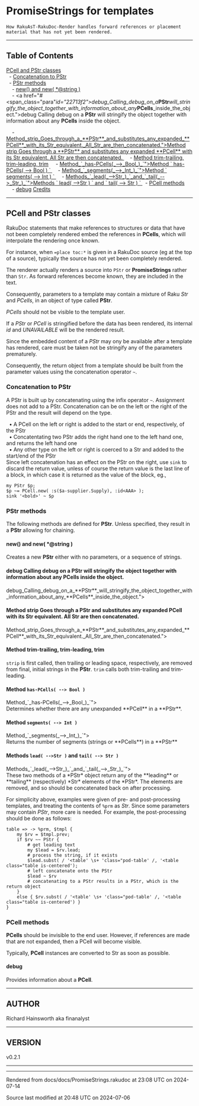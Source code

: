 
# PromiseStrings for templates

	How RakuAsT-RakuDoc-Render handles forward references or placement material that has not yet been rendered.

----

## Table of Contents
<a href="#PCell_and_PStr_classes">PCell and PStr classes</a>   
&nbsp;&nbsp;- <a href="#Concatenation_to_PStr">Concatenation to PStr</a>   
&nbsp;&nbsp;- <a href="#PStr_methods">PStr methods</a>   
&nbsp;&nbsp;&nbsp;&nbsp;- <a href="#new()_and_new(_*@string_)">new() and new( *@string )</a>   
&nbsp;&nbsp;&nbsp;&nbsp;- <a href="#<span_class="para"_id="22713f2"></span>debug_Calling_debug_on_a_**PStr**_will_stringify_the_object_together_with_information_about_any_**PCells**_inside_the_object."><span class="para" id="22713f2"></span>debug Calling debug on a **PStr** will stringify the object together with information about any **PCells** inside the object. 

</a>   
&nbsp;&nbsp;&nbsp;&nbsp;- <a href="#<span_class="para"_id="81d35f8"></span>Method_strip_Goes_through_a_**PStr**_and_substitutes_any_expanded_**PCell**_with_its_Str_equivalent._All_Str_are_then_concatenated."><span class="para" id="81d35f8"></span>Method strip Goes through a **PStr** and substitutes any expanded **PCell** with its Str equivalent. All Str are then concatenated. 

</a>   
&nbsp;&nbsp;&nbsp;&nbsp;- <a href="#Method_trim-trailing,_trim-leading,_trim">Method trim-trailing, trim-leading, trim</a>   
&nbsp;&nbsp;&nbsp;&nbsp;- <a href="#<span_class="para"_id="965983f"></span>Method_`_has-PCells(_-->_Bool_)_`"><span class="para" id="965983f"></span>Method ` has-PCells( --> Bool ) ` 

</a>   
&nbsp;&nbsp;&nbsp;&nbsp;- <a href="#<span_class="para"_id="c6231a2"></span>Method_`_segments(_-->_Int_)_`"><span class="para" id="c6231a2"></span>Method ` segments( --> Int ) ` 

</a>   
&nbsp;&nbsp;&nbsp;&nbsp;- <a href="#<span_class="para"_id="362f759"></span>Methods_`_lead(_-->Str_)_`_and_`_tail(_-->_Str_)_`"><span class="para" id="362f759"></span>Methods ` lead( -->Str ) ` and ` tail( --> Str ) ` 

</a>   
&nbsp;&nbsp;- <a href="#PCell_methods">PCell methods</a>   
&nbsp;&nbsp;&nbsp;&nbsp;- <a href="#debug">debug</a>   
<a href="#Credits">Credits</a>   



----

## PCell and PStr classes<div id="PCell_and_PStr_classes"> </div>
<span class="para" id="524e6da"></span>RakuDoc statements that make references to structures or data that have not been completely rendered embed the references in **PCells**, which will interpolate the rendering once known. 

<span class="para" id="4700591"></span>For instance, when `=place toc:*` is given in a RakuDoc source (eg at the top of a source), typically the source has not yet been completely rendered. 

<span class="para" id="37f587c"></span>The renderer actually renders a source into `PStr` or **PromiseStrings** rather than `Str`. As forward references become known, they are included in the text. 

<span class="para" id="008a2c8"></span>Consequently, parameters to a template may contain a mixture of Raku *Str* and *PCells*, in an object of type called **PStr**. 

<span class="para" id="28503c7"></span>*PCells* should not be visible to the template user. 

<span class="para" id="3f366e7"></span>If a *PStr* or *PCell* is stringified before the data has been rendered, its internal *id* and *UNAVAILABLE* will be the rendered result. 

<span class="para" id="29076a4"></span>Since the embedded content of a *PStr* may ony be available after a template has rendered, care must be taken not be stringify any of the parameters prematurely. 

<span class="para" id="19c8f6b"></span>Consequently, the return object from a template should be built from the parameter values using the concatenation operator `~`. 



### Concatenation to PStr<div id="Concatenation_to_PStr"> </div>
<span class="para" id="ca239b3"></span>A PStr is built up by concatenating using the infix operator `~`. Assignment does not add to a PStr. Concatenation can be on the left or the right of the PStr and the result will depend on the type. 



&nbsp;&nbsp;• A PCell on the left or right is added to the start or end, respectively, of the PStr  
&nbsp;&nbsp;• Concatentating two PStr adds the right hand one to the left hand one, and returns the left hand one  
&nbsp;&nbsp;• Any other type on the left or right is coerced to a Str and added to the start/end of the PStr  
<span class="para" id="40f9dd7"></span>Since left concatenation has an effect on the PStr on the right, use `sink` to discard the return value, unless of course the return value is the last line of a block, in which case it is returned as the value of the block, eg., 


```
my PStr $p;
$p ~= PCell.new( :s($a-supplier.Supply), :id<AAA> );
sink '<bold>' ~ $p
```


### PStr methods<div id="PStr_methods"> </div>
<span class="para" id="6372425"></span>The following methods are defined for **PStr**. Unless specified, they result in a **PStr** allowing for chaining. 



#### new() and new( *@string )<div id="new()_and_new(_*@string_)"> </div>
<span class="para" id="9a2726d"></span>Creates a new **PStr** either with no parameters, or a sequence of strings. 



#### <span class="para" id="22713f2"></span>debug Calling debug on a **PStr** will stringify the object together with information about any **PCells** inside the object. 

<div id="<span_class="para"_id="22713f2"></span>debug_Calling_debug_on_a_**PStr**_will_stringify_the_object_together_with_information_about_any_**PCells**_inside_the_object."> </div>


#### <span class="para" id="81d35f8"></span>Method strip Goes through a **PStr** and substitutes any expanded **PCell** with its Str equivalent. All Str are then concatenated. 

<div id="<span_class="para"_id="81d35f8"></span>Method_strip_Goes_through_a_**PStr**_and_substitutes_any_expanded_**PCell**_with_its_Str_equivalent._All_Str_are_then_concatenated."> </div>


#### Method trim-trailing, trim-leading, trim<div id="Method_trim-trailing,_trim-leading,_trim"> </div>
<span class="para" id="8d16531"></span>`strip` is first called, then trailing or leading space, respectively, are removed from final, initial strings in the **PStr**. `trim` calls both trim-trailing and trim-leading. 



#### <span class="para" id="965983f"></span>Method ` has-PCells( --> Bool ) ` 

<div id="<span_class="para"_id="965983f"></span>Method_`_has-PCells(_-->_Bool_)_`"> </div>
<span class="para" id="3a7b8da"></span>Determines whether there are any unexpanded **PCell** in a **PStr**. 



#### <span class="para" id="c6231a2"></span>Method ` segments( --> Int ) ` 

<div id="<span_class="para"_id="c6231a2"></span>Method_`_segments(_-->_Int_)_`"> </div>
<span class="para" id="8745e9e"></span>Returns the number of segments (strings or **PCells**) in a **PStr** 



#### <span class="para" id="362f759"></span>Methods ` lead( -->Str ) ` and ` tail( --> Str ) ` 

<div id="<span_class="para"_id="362f759"></span>Methods_`_lead(_-->Str_)_`_and_`_tail(_-->_Str_)_`"> </div>
<span class="para" id="e1a5564"></span>These two methods of a *PStr* object return any of the **leading** or **tailing** (respectively) *Str* elements of the *PStr*. The elements are removed, and so should be concatenated back on after processing. 

<span class="para" id="5a8971b"></span>For simplicity above, examples were given of pre- and post-processing templates, and treating the contents of `%prm` as *Str*. Since some parameters may contain *PStr*, more care is needed. For example, the post-processing should be done as follows: 


```
table => -> %prm, $tmpl {
    my $rv = $tmpl.prev;
    if $rv ~~ PStr {
        # get leading text
        my $lead = $rv.lead;
        # process the string, if it exists
        $lead.subst( / '<table' \s+ 'class="pod-table' /, '<table class="table is-centered');
        # left concatenate onto the PStr
        $lead ~ $rv
        # concatenating to a PStr results in a PStr, which is the return object
    }
    else { $rv.subst( / '<table' \s+ 'class="pod-table' /, '<table class="table is-centered') }
}
```


### PCell methods<div id="PCell_methods"> </div>
<span class="para" id="a3e0d24"></span>**PCells** should be invisible to the end user. However, if references are made that are not expanded, then a PCell will become visible. 

<span class="para" id="a984476"></span>Typically, **PCell** instances are converted to Str as soon as possible. 



#### debug<div id="debug"> </div>
<span class="para" id="e67e89a"></span>Provides information about a **PCell**. 

<div id="Credits"> </div>

----  

## AUTHOR<div id="AUTHOR"> </div>
Richard Hainsworth aka finanalyst



<div id="Placement"> </div>

----  

## VERSION<div id="VERSION"> </div>
v0.2.1







----

----

Rendered from docs/docs/PromiseStrings.rakudoc at 23:08 UTC on 2024-07-14

Source last modified at 20:48 UTC on 2024-07-06


